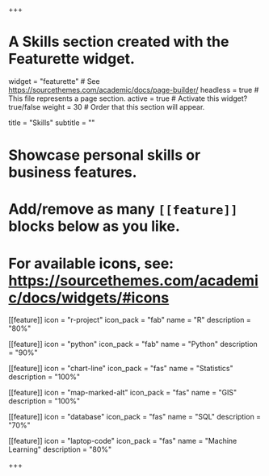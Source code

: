 +++
# A Skills section created with the Featurette widget.
widget = "featurette"  # See https://sourcethemes.com/academic/docs/page-builder/
headless = true  # This file represents a page section.
active = true  # Activate this widget? true/false
weight = 30  # Order that this section will appear.

title = "Skills"
subtitle = ""

# Showcase personal skills or business features.
# 
# Add/remove as many `[[feature]]` blocks below as you like.
# 
# For available icons, see: https://sourcethemes.com/academic/docs/widgets/#icons

[[feature]]
  icon = "r-project"
  icon_pack = "fab"
  name = "R"
  description = "80%"
  
[[feature]]
  icon = "python"
  icon_pack = "fab"
  name = "Python"
  description = "90%"  
  
[[feature]]
  icon = "chart-line"
  icon_pack = "fas"
  name = "Statistics"
  description = "100%"  

[[feature]]
  icon = "map-marked-alt"
  icon_pack = "fas"
  name = "GIS"
  description = "100%"  

[[feature]]
  icon = "database"
  icon_pack = "fas"
  name = "SQL"
  description = "70%"  

[[feature]]
  icon = "laptop-code"
  icon_pack = "fas"
  name = "Machine Learning"
  description = "80%"  
  
  
+++
